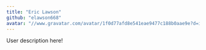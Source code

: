 ```yaml
---
title: "Eric Lawson"
github: "elawson668"
avatar: "//www.gravatar.com/avatar/1f0d77afd8e541eae9477c188b0aae9e?d=identicon"
---
```


User description here!
